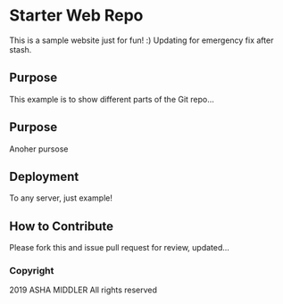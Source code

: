 # Starter Web Repo

This is a sample website just for fun! :) Updating for emergency fix after stash.

## Purpose

This example is to show different parts of the Git repo...

## Purpose

Anoher pursose

## Deployment

To any server, just example!

## How to Contribute

Please fork this and issue pull request for review, updated...

### Copyright

2019 ASHA MIDDLER All rights reserved

